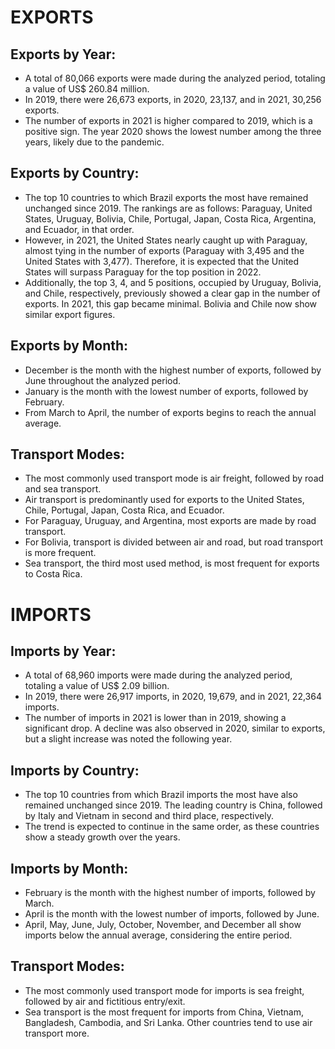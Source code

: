 # EXPORTS

## Exports by Year:
- A total of 80,066 exports were made during the analyzed period, totaling a value of US$ 260.84 million.
- In 2019, there were 26,673 exports, in 2020, 23,137, and in 2021, 30,256 exports.
- The number of exports in 2021 is higher compared to 2019, which is a positive sign. The year 2020 shows the lowest number among the three years, likely due to the pandemic.

## Exports by Country:
- The top 10 countries to which Brazil exports the most have remained unchanged since 2019. The rankings are as follows: Paraguay, United States, Uruguay, Bolivia, Chile, Portugal, Japan, Costa Rica, Argentina, and Ecuador, in that order.
- However, in 2021, the United States nearly caught up with Paraguay, almost tying in the number of exports (Paraguay with 3,495 and the United States with 3,477). Therefore, it is expected that the United States will surpass Paraguay for the top position in 2022.
- Additionally, the top 3, 4, and 5 positions, occupied by Uruguay, Bolivia, and Chile, respectively, previously showed a clear gap in the number of exports. In 2021, this gap became minimal. Bolivia and Chile now show similar export figures.

## Exports by Month:
- December is the month with the highest number of exports, followed by June throughout the analyzed period.
- January is the month with the lowest number of exports, followed by February.
- From March to April, the number of exports begins to reach the annual average.

## Transport Modes:
- The most commonly used transport mode is air freight, followed by road and sea transport.
- Air transport is predominantly used for exports to the United States, Chile, Portugal, Japan, Costa Rica, and Ecuador.
- For Paraguay, Uruguay, and Argentina, most exports are made by road transport.
- For Bolivia, transport is divided between air and road, but road transport is more frequent.
- Sea transport, the third most used method, is most frequent for exports to Costa Rica.

# IMPORTS

## Imports by Year:
- A total of 68,960 imports were made during the analyzed period, totaling a value of US$ 2.09 billion.
- In 2019, there were 26,917 imports, in 2020, 19,679, and in 2021, 22,364 imports.
- The number of imports in 2021 is lower than in 2019, showing a significant drop. A decline was also observed in 2020, similar to exports, but a slight increase was noted the following year.

## Imports by Country:
- The top 10 countries from which Brazil imports the most have also remained unchanged since 2019. The leading country is China, followed by Italy and Vietnam in second and third place, respectively.
- The trend is expected to continue in the same order, as these countries show a steady growth over the years.

## Imports by Month:
- February is the month with the highest number of imports, followed by March.
- April is the month with the lowest number of imports, followed by June.
- April, May, June, July, October, November, and December all show imports below the annual average, considering the entire period.

## Transport Modes:
- The most commonly used transport mode for imports is sea freight, followed by air and fictitious entry/exit.
- Sea transport is the most frequent for imports from China, Vietnam, Bangladesh, Cambodia, and Sri Lanka. Other countries tend to use air transport more.
